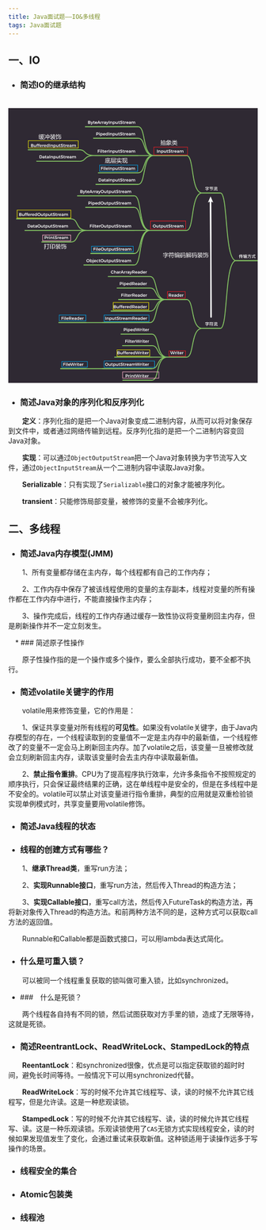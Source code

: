 ```yaml
---
title: Java面试题——IO&多线程
tags: Java面试题
---
```


## 一、IO

* ### 简述IO的继承结构

　　![IO继承结构图](/assets/img/java/IO继承结构图.png)

* ### 简述Java对象的序列化和反序列化

　　**定义**：序列化指的是把一个Java对象变成二进制内容，从而可以将对象保存到文件中，或者通过网络传输到远程。反序列化指的是把一个二进制内容变回Java对象。

　　**实现**：可以通过`ObjectOutputStream`把一个Java对象转换为字节流写入文件，通过`ObjectInputStream`从一个二进制内容中读取Java对象。

　　**Serializable**：只有实现了`Serializable`接口的对象才能被序列化。

　　**transient**：只能修饰局部变量，被修饰的变量不会被序列化。

## 二、多线程

* ### 简述Java内存模型(JMM)

　　1、所有变量都存储在主内存，每个线程都有自己的工作内存；

　　2、工作内存中保存了被该线程使用的变量的主存副本，线程对变量的所有操作都在工作内存中进行，不能直接操作主内存；

　　3、操作完成后，线程的工作内存通过缓存一致性协议将变量刷回主内存，但是刷新操作并不一定立刻发生。

　* ### 简述原子性操作

　　原子性操作指的是一个操作或多个操作，要么全部执行成功，要不全都不执行。

* ### 简述volatile关键字的作用

　　volatile用来修饰变量，它的作用是：

　　1、保证共享变量对所有线程的**可见性**。如果没有volatile关键字，由于Java内存模型的存在，一个线程读取到的变量值不一定是主内存中的最新值，一个线程修改了的变量不一定会马上刷新回主内存。加了volatile之后，该变量一旦被修改就会立刻刷新回主内存，读取该变量时会去主内存中读取最新值。

　　2、**禁止指令重排**。CPU为了提高程序执行效率，允许多条指令不按照规定的顺序执行，只会保证最终结果的正确，这在单线程中是安全的，但是在多线程中是不安全的。volatile可以禁止对该变量进行指令重排，典型的应用就是双重检验锁实现单例模式时，共享变量要用volatile修饰。

* ### 简述Java线程的状态

* ### 线程的创建方式有哪些？

　　1、**继承Thread类**，重写run方法；

　　2、**实现Runnable接口**，重写run方法，然后传入Thread的构造方法；

　　3、**实现Callable接口**，重写call方法，然后传入FutureTask的构造方法，再将新对象传入Thread的构造方法。和前两种方法不同的是，这种方式可以获取call方法的返回值。

　　Runnable和Callable都是函数式接口，可以用lambda表达式简化。

* ### 什么是可重入锁？

　　可以被同一个线程重复获取的锁叫做可重入锁，比如synchronized。

* ###　什么是死锁？

　　两个线程各自持有不同的锁，然后试图获取对方手里的锁，造成了无限等待，这就是死锁。

* ### 简述ReentrantLock、ReadWriteLock、StampedLock的特点

　　**ReentantLock**：和synchronized很像，优点是可以指定获取锁的超时时间，避免长时间等待。一般情况下可以用synchronized代替。

　　**ReadWriteLock**：写的时候不允许其它线程写、读，读的时候不允许其它线程写，但是允许读。这是一种悲观读锁。

　　**StampedLock**：写的时候不允许其它线程写、读，读的时候允许其它线程写、读。这是一种乐观读锁。乐观读锁使用了`CAS`无锁方式实现线程安全，读的时候如果发现值发生了变化，会通过重试来获取新值。这种锁适用于读操作远多于写操作的场景。

* ### 线程安全的集合

* ### Atomic包装类

* ### 线程池

　　